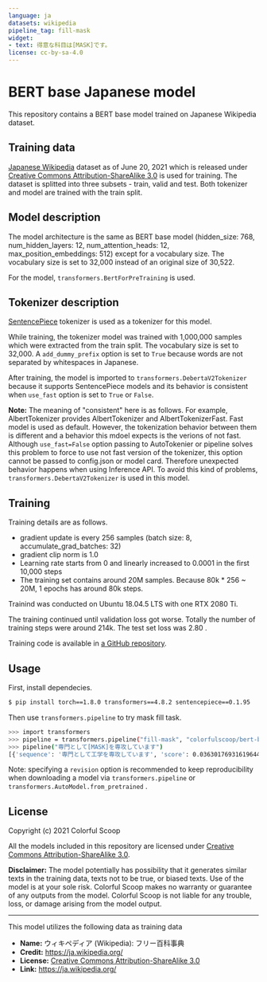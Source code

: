 ```yaml
---
language: ja
datasets: wikipedia
pipeline_tag: fill-mask
widget:
- text: 得意な科目は[MASK]です。
license: cc-by-sa-4.0
---
```


# BERT base Japanese model

This repository contains a BERT base model trained on Japanese Wikipedia dataset.

## Training data

[Japanese Wikipedia](https://ja.wikipedia.org/wiki/Wikipedia:データベースダウンロード) dataset as of June 20, 2021 which is released under [Creative Commons Attribution-ShareAlike 3.0](https://creativecommons.org/licenses/by-sa/3.0/) is used for training.
The dataset is splitted into three subsets - train, valid and test. Both tokenizer and model are trained with the train split.

## Model description

The model architecture is the same as BERT base model (hidden_size: 768, num_hidden_layers: 12, num_attention_heads: 12, max_position_embeddings: 512) except for a vocabulary size.
The vocabulary size is set to 32,000 instead of an original size of 30,522.

For the model, `transformers.BertForPreTraining` is used.

## Tokenizer description

[SentencePiece](https://github.com/google/sentencepiece) tokenizer is used as a tokenizer for this model.

While training, the tokenizer model was trained with 1,000,000 samples which were extracted from the train split.
The vocabulary size is set to 32,000. A `add_dummy_prefix` option is set to `True` because words are not separated by whitespaces in Japanese.

After training, the model is imported to `transformers.DebertaV2Tokenizer` because it supports SentencePiece models and its behavior is consistent when `use_fast` option is set to `True` or `False`.

**Note:**
The meaning of "consistent" here is as follows.
For example, AlbertTokenizer provides AlbertTokenizer and AlbertTokenizerFast. Fast model is used as default. However, the tokenization behavior between them is different and a behavior this mdoel expects is the verions of not fast.
Although `use_fast=False` option passing to AutoTokenier or pipeline solves this problem to force to use not fast version of the tokenizer, this option cannot be passed to config.json or model card.
Therefore unexpected behavior happens when using Inference API. To avoid this kind of problems, `transformers.DebertaV2Tokenizer` is used in this model.

## Training

Training details are as follows.

* gradient update is every 256 samples (batch size: 8, accumulate_grad_batches: 32)
* gradient clip norm is 1.0
* Learning rate starts from 0 and linearly increased to 0.0001 in the first 10,000 steps
* The training set contains around 20M samples. Because 80k * 256 ~ 20M, 1 epochs has around 80k steps.

Trainind was conducted on Ubuntu 18.04.5 LTS with one RTX 2080 Ti.

The training continued until validation loss got worse. Totally the number of training steps were around 214k.
The test set loss was 2.80 .

Training code is available in [a GitHub repository](https://github.com/colorfulscoop/bert-ja).

## Usage

First, install dependecies.

```sh
$ pip install torch==1.8.0 transformers==4.8.2 sentencepiece==0.1.95
```

Then use `transformers.pipeline` to try mask fill task.

```sh
>>> import transformers
>>> pipeline = transformers.pipeline("fill-mask", "colorfulscoop/bert-base-ja", revision="v1.0")
>>> pipeline("専門として[MASK]を専攻しています")
[{'sequence': '専門として工学を専攻しています', 'score': 0.03630176931619644, 'token': 3988, 'token_str': '工学'}, {'sequence': '専門として政治学を専攻しています', 'score': 0.03547220677137375, 'token': 22307, 'token_str': '政治学'}, {'sequence': '専門として教育を専攻しています', 'score': 0.03162326663732529, 'token': 414, 'token_str': '教育'}, {'sequence': '専門として経済学を専攻しています', 'score': 0.026036914438009262, 'token': 6814, 'token_str': '経済学'}, {'sequence': '専門として法学を専攻しています', 'score': 0.02561848610639572, 'token': 10810, 'token_str': '法学'}]
```

Note: specifying a `revision` option is recommended to keep reproducibility when downloading a model via `transformers.pipeline` or `transformers.AutoModel.from_pretrained` .

## License

Copyright (c) 2021 Colorful Scoop

All the models included in this repository are licensed under [Creative Commons Attribution-ShareAlike 3.0](https://creativecommons.org/licenses/by-sa/3.0/).

**Disclaimer:** The model potentially has possibility that it generates similar texts in the training data, texts not to be true, or biased texts. Use of the model is at your sole risk. Colorful Scoop makes no warranty or guarantee of any outputs from the model. Colorful Scoop is not liable for any trouble, loss, or damage arising from the model output.

---

This model utilizes the following data as training data

* **Name:** ウィキペディア (Wikipedia): フリー百科事典
* **Credit:** https://ja.wikipedia.org/
* **License:** [Creative Commons Attribution-ShareAlike 3.0](https://creativecommons.org/licenses/by-sa/3.0/)
* **Link:** https://ja.wikipedia.org/
